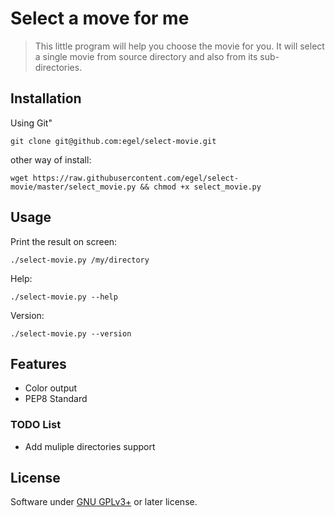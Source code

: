 # Select a move for me
> This little program will help you choose the movie for you. It will select a single movie from source directory and also from its sub-directories.


## Installation
Using Git"
```
git clone git@github.com:egel/select-movie.git
```

other way of install:
```
wget https://raw.githubusercontent.com/egel/select-movie/master/select_movie.py && chmod +x select_movie.py
```


## Usage
Print the result on screen:
```
./select-movie.py /my/directory
```

Help:
```
./select-movie.py --help
```

Version:
```
./select-movie.py --version
```


## Features

  - Color output
  - PEP8 Standard

### TODO List

  - Add muliple directories support


## License
Software under [GNU GPLv3+](http://gnu.org/licenses/gpl.html) or later license.

